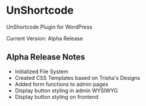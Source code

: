 UnShortcode
===========

UnShortcode Plugin for WordPress

Current Version: Alpha Release

Alpha Release Notes
-------------------
- Initialized File System
- Created CSS Templates based on Trisha's Designs
- Added form functions to admin pages
- Display button styling in admin WYSIWYG
- Display button styling on frontend